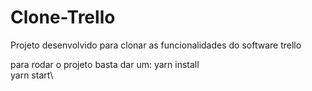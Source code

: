 # Clone-Trello
Projeto desenvolvido para clonar as funcionalidades do software trello

para rodar o projeto basta dar um:
yarn install\
yarn start\

